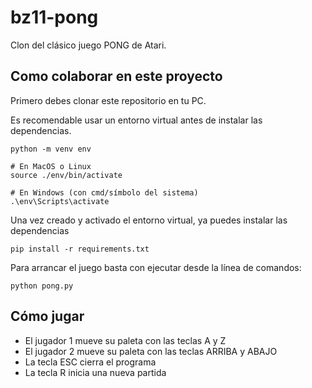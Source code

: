 # bz11-pong

Clon del clásico juego PONG de Atari.

## Como colaborar en este proyecto

Primero debes clonar este repositorio en tu PC.

Es recomendable usar un entorno virtual antes de instalar las dependencias.

```
python -m venv env

# En MacOS o Linux
source ./env/bin/activate

# En Windows (con cmd/símbolo del sistema)
.\env\Scripts\activate
```

Una vez creado y activado el entorno virtual, ya puedes instalar las dependencias

```
pip install -r requirements.txt
```

Para arrancar el juego basta con ejecutar desde la línea de comandos:

```
python pong.py
```

## Cómo jugar

- El jugador 1 mueve su paleta con las teclas A y Z
- El jugador 2 mueve su paleta con las teclas ARRIBA y ABAJO
- La tecla ESC cierra el programa
- La tecla R inicia una nueva partida
